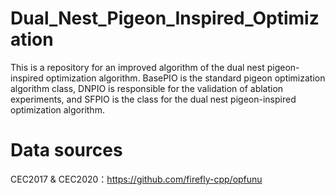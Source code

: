 # Dual_Nest_Pigeon_Inspired_Optimization

This is a repository for an improved algorithm of the dual nest pigeon-inspired optimization algorithm. BasePIO is the standard pigeon optimization algorithm class, DNPIO is responsible for the validation of ablation experiments, and SFPIO is the class for the dual nest pigeon-inspired optimization algorithm.

# Data sources
CEC2017 & CEC2020：https://github.com/firefly-cpp/opfunu
